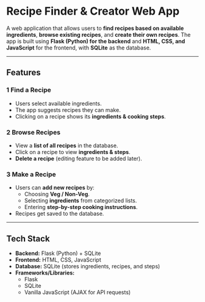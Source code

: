 #  Recipe Finder & Creator Web App

A web application that allows users to **find recipes based on available ingredients**, **browse existing recipes**, and **create their own recipes**. The app is built using **Flask (Python) for the backend** and **HTML, CSS, and JavaScript** for the frontend, with **SQLite** as the database.

---

##  Features

### **1️ Find a Recipe**
- Users select available ingredients.
- The app suggests recipes they can make.
- Clicking on a recipe shows its **ingredients & cooking steps**.

### **2️ Browse Recipes**
- View a **list of all recipes** in the database.
- Click on a recipe to view **ingredients & steps**.
- **Delete a recipe** (editing feature to be added later).

### **3️ Make a Recipe**
- Users can **add new recipes** by:
  - Choosing **Veg / Non-Veg**.
  - Selecting **ingredients** from categorized lists.
  - Entering **step-by-step cooking instructions**.
- Recipes get saved to the database.

---

##  Tech Stack
- **Backend:** Flask (Python) + SQLite
- **Frontend:** HTML, CSS, JavaScript
- **Database:** SQLite (stores ingredients, recipes, and steps)
- **Frameworks/Libraries:**
  - Flask
  - SQLite
  - Vanilla JavaScript (AJAX for API requests)


